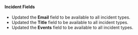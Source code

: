
#### Incident Fields

- Updated the **Email** field to be available to all incident types.
- Updated the **Title** field to be available to all incident types.
- Updated the **Events** field to be available to all incident types.

